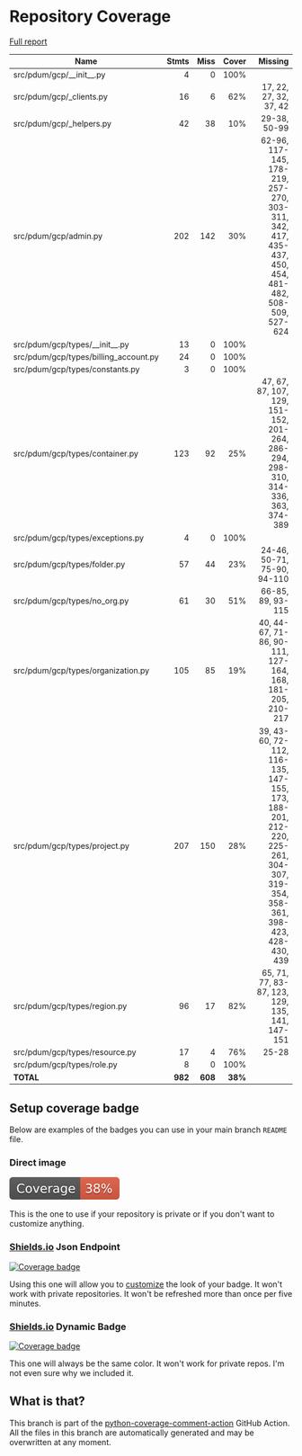 # Repository Coverage

[Full report](https://htmlpreview.github.io/?https://github.com/habemus-papadum/pdum_gcp/blob/python-coverage-comment-action-data/htmlcov/index.html)

| Name                                   |    Stmts |     Miss |   Cover |   Missing |
|--------------------------------------- | -------: | -------: | ------: | --------: |
| src/pdum/gcp/\_\_init\_\_.py           |        4 |        0 |    100% |           |
| src/pdum/gcp/\_clients.py              |       16 |        6 |     62% |17, 22, 27, 32, 37, 42 |
| src/pdum/gcp/\_helpers.py              |       42 |       38 |     10% |29-38, 50-99 |
| src/pdum/gcp/admin.py                  |      202 |      142 |     30% |62-96, 117-145, 178-219, 257-270, 303-311, 342, 417, 435-437, 450, 454, 481-482, 508-509, 527-624 |
| src/pdum/gcp/types/\_\_init\_\_.py     |       13 |        0 |    100% |           |
| src/pdum/gcp/types/billing\_account.py |       24 |        0 |    100% |           |
| src/pdum/gcp/types/constants.py        |        3 |        0 |    100% |           |
| src/pdum/gcp/types/container.py        |      123 |       92 |     25% |47, 67, 87, 107, 129, 151-152, 201-264, 286-294, 298-310, 314-336, 363, 374-389 |
| src/pdum/gcp/types/exceptions.py       |        4 |        0 |    100% |           |
| src/pdum/gcp/types/folder.py           |       57 |       44 |     23% |24-46, 50-71, 75-90, 94-110 |
| src/pdum/gcp/types/no\_org.py          |       61 |       30 |     51% |66-85, 89, 93-115 |
| src/pdum/gcp/types/organization.py     |      105 |       85 |     19% |40, 44-67, 71-86, 90-111, 127-164, 168, 181-205, 210-217 |
| src/pdum/gcp/types/project.py          |      207 |      150 |     28% |39, 43-60, 72-112, 116-135, 147-155, 173, 188-201, 212-220, 225-261, 304-307, 319-354, 358-361, 398-423, 428-430, 439 |
| src/pdum/gcp/types/region.py           |       96 |       17 |     82% |65, 71, 77, 83-87, 123, 129, 135, 141, 147-151 |
| src/pdum/gcp/types/resource.py         |       17 |        4 |     76% |     25-28 |
| src/pdum/gcp/types/role.py             |        8 |        0 |    100% |           |
|                              **TOTAL** |  **982** |  **608** | **38%** |           |


## Setup coverage badge

Below are examples of the badges you can use in your main branch `README` file.

### Direct image

[![Coverage badge](https://raw.githubusercontent.com/habemus-papadum/pdum_gcp/python-coverage-comment-action-data/badge.svg)](https://htmlpreview.github.io/?https://github.com/habemus-papadum/pdum_gcp/blob/python-coverage-comment-action-data/htmlcov/index.html)

This is the one to use if your repository is private or if you don't want to customize anything.

### [Shields.io](https://shields.io) Json Endpoint

[![Coverage badge](https://img.shields.io/endpoint?url=https://raw.githubusercontent.com/habemus-papadum/pdum_gcp/python-coverage-comment-action-data/endpoint.json)](https://htmlpreview.github.io/?https://github.com/habemus-papadum/pdum_gcp/blob/python-coverage-comment-action-data/htmlcov/index.html)

Using this one will allow you to [customize](https://shields.io/endpoint) the look of your badge.
It won't work with private repositories. It won't be refreshed more than once per five minutes.

### [Shields.io](https://shields.io) Dynamic Badge

[![Coverage badge](https://img.shields.io/badge/dynamic/json?color=brightgreen&label=coverage&query=%24.message&url=https%3A%2F%2Fraw.githubusercontent.com%2Fhabemus-papadum%2Fpdum_gcp%2Fpython-coverage-comment-action-data%2Fendpoint.json)](https://htmlpreview.github.io/?https://github.com/habemus-papadum/pdum_gcp/blob/python-coverage-comment-action-data/htmlcov/index.html)

This one will always be the same color. It won't work for private repos. I'm not even sure why we included it.

## What is that?

This branch is part of the
[python-coverage-comment-action](https://github.com/marketplace/actions/python-coverage-comment)
GitHub Action. All the files in this branch are automatically generated and may be
overwritten at any moment.